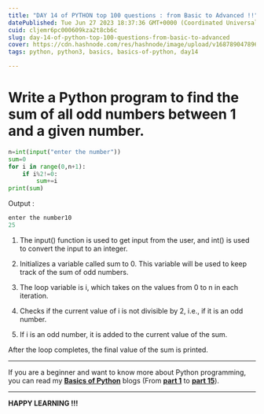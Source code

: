 ```yaml
---
title: "DAY 14 of PYTHON top 100 questions : from Basic to Advanced !!"
datePublished: Tue Jun 27 2023 18:37:36 GMT+0000 (Coordinated Universal Time)
cuid: cljemr6pc000609kza2t8cb6c
slug: day-14-of-python-top-100-questions-from-basic-to-advanced
cover: https://cdn.hashnode.com/res/hashnode/image/upload/v1687890478967/f854577a-c5ea-4245-9f05-0fdfefbd9aa7.png
tags: python, python3, basics, basics-of-python, day14

---
```


# Write a Python program to find the sum of all odd numbers between 1 and a given number.

```python
n=int(input("enter the number"))
sum=0
for i in range(0,n+1):
    if i%2!=0:
        sum+=i
print(sum)
```

Output :

```python
enter the number10
25
```

1. The input() function is used to get input from the user, and int() is used to convert the input to an integer.
    
2. Initializes a variable called sum to 0. This variable will be used to keep track of the sum of odd numbers.
    
3. The loop variable is i, which takes on the values from 0 to n in each iteration.
    
4. Checks if the current value of i is not divisible by 2, i.e., if it is an odd number.
    
5. If i is an odd number, it is added to the current value of the sum.
    

After the loop completes, the final value of the sum is printed.

---

If you are a beginner and want to know more about Python programming, you can read my [**Basics of Python**](https://hashnode.com/post/cleuwavnj008gurnv4fc650hh) blogs (From [**part 1**](https://hashnode.com/post/cleuwavnj008gurnv4fc650hh) to [**part 15**](https://hashnode.com/post/clff4058101hng5nvefv85yzt)).

---

**HAPPY LEARNING !!!**
